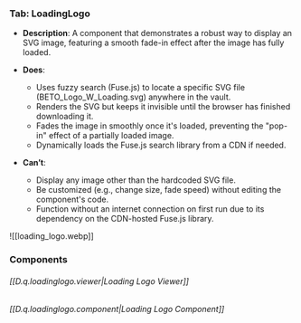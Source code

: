 

### Tab: LoadingLogo

- **Description**: A component that demonstrates a robust way to display an SVG image, featuring a smooth fade-in effect after the image has fully loaded.
  
- **Does**:

    - Uses fuzzy search (Fuse.js) to locate a specific SVG file (BETO_Logo_W_Loading.svg) anywhere in the vault.
    - Renders the SVG but keeps it invisible until the browser has finished downloading it.
    - Fades the image in smoothly once it's loaded, preventing the "pop-in" effect of a partially loaded image.
    - Dynamically loads the Fuse.js search library from a CDN if needed.

- **Can’t**:
   
    - Display any image other than the hardcoded SVG file.
    - Be customized (e.g., change size, fade speed) without editing the component's code.
    - Function without an internet connection on first run due to its dependency on the CDN-hosted Fuse.js library.


![[loading_logo.webp]]




### Components

###### [[D.q.loadinglogo.viewer|Loading Logo Viewer]]

###### [[D.q.loadinglogo.component|Loading Logo Component]]
